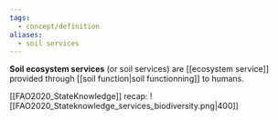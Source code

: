 ```yaml
---
tags:
  - concept/definition
aliases:
  - soil services
---
```

**Soil ecosystem services** (or soil services) are [[ecosystem service]] provided through [[soil function|soil functionning]] to humans.

[[FAO2020_StateKnowledge]] recap:
![[FAO2020_Stateknowledge_services_biodiversity.png|400]]